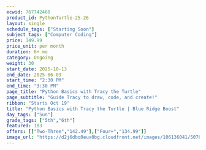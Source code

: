 ```yaml
---
ecwid: 767742460
product_id: PythonTurtle-25-26
layout: single
schedule_tags: ["Starting Soon"]
subject_tags: ["Computer Coding"]
price: 149.99
price_unit: per month
duration: 6+ mo
category: Ongoing
weight: 30
start_date: 2025-10-13
end_date: 2025-06-03
start_time: "2:30 PM"
end_time: "3:30 PM"
page_title: "Python Basics with Tracy the Turtle"
page_subtitle: "Guide Tracy to draw, code, and create!"
ribbon: "Starts Oct 19"
title: "Python Basics with Tracy the Turtle | Blue Ridge Boost"
day_tags: ["Sun"]
grade_tags: ["5th","6th"]
featured: 183
offers: [["Two-Three","142.49"],["Four+","134.99"]]
image_url: "https://d2j6dbq0eux0bg.cloudfront.net/images/106136041/5076355647.png"
---
```

